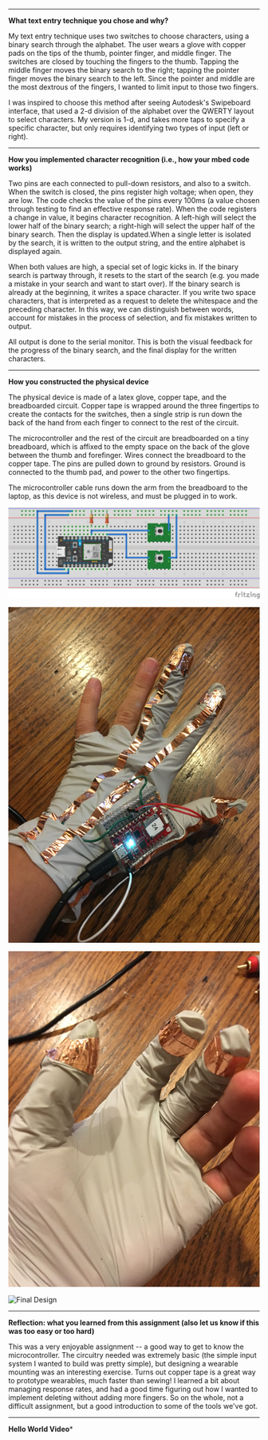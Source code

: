 -------------------------------------------------
**What text entry technique you chose and why?**

My text entry technique uses two switches to choose characters, using a binary search through the alphabet. The user wears a glove with copper pads on the tips of the thumb, pointer finger, and middle finger.  The switches are closed by touching the fingers to the thumb. Tapping the middle finger moves the binary search to the right; tapping the pointer finger moves the binary search to the left. Since the pointer and middle are the most dextrous of the fingers, I wanted to limit input to those two fingers. 

I was inspired to choose this method after seeing Autodesk's Swipeboard interface, that used a 2-d division of the alphabet over the QWERTY layout to select characters.  My version is 1-d, and takes more taps to specify a specific character, but only requires identifying two types of input (left or right).


-------------------------------------------------
**How you implemented character recognition (i.e., how your mbed code works)**

Two pins are each connected to pull-down resistors, and also to a switch.  When the switch is closed, the pins register high voltage; when open, they are low.  The code checks the value of the pins every 100ms (a value chosen through testing to find an effective response rate).  When the code registers a change in value, it begins character recognition. A left-high will select the lower half of the binary search; a right-high will select the upper half of the binary search. Then the display is updated.When a single letter is isolated by the search, it is written to the output string, and the entire alphabet is displayed again.  

When both values are high, a special set of logic kicks in.  If the binary search is partway through, it resets to the start of the search (e.g. you made a mistake in your search and want to start over).  If the binary search is already at the beginning, it writes a space character. If you write two space characters, that is interpreted as a request to delete the whitespace and the preceding character.  In this way, we can distinguish between words, account for mistakes in the process of selection, and fix mistakes written to output. 

All output is done to the serial monitor. This is both the visual feedback for the progress of the binary search, and the final display for the written characters. 

-------------------------------------------------
**How you constructed the physical device**

The physical device is made of a latex glove, copper tape, and the breadboarded circuit.  Copper tape is wrapped around the three fingertips to create the contacts for the switches, then a single strip is run down the back of the hand from each finger to connect to the rest of the circuit. 

The microcontroller and the rest of the circuit are breadboarded on a tiny breadboard, which is affixed to the empty space on the back of the glove between the thumb and forefinger. Wires connect the breadboard to the copper tape.  The pins are pulled down to ground by resistors.  Ground is connected to the thumb pad, and power to the other two fingertips. 

The microcontroller cable runs down the arm from the breadboard to the laptop, as this device is not wireless, and must be plugged in to work.  

![Circuit Diagram](glove_switch_bb.png)

![Wearing the Glove](glove_final_worn.JPG)

![Fingertip Pads](glove_final_fingerpads.JPG)

![Final Design](glove_final_top.png)


-------------------------------------------------
**Reflection: what you learned from this assignment (also let us know if this was too easy or too hard)**

This was a very enjoyable assignment -- a good way to get to know the microcontroller.  The circuitry needed was extremely basic (the simple input system I wanted to build was pretty simple), but designing a wearable mounting was an interesting exercise. Turns out copper tape is a great way to prototype wearables, much faster than sewing! I learned a bit about managing response rates, and had a good time figuring out how I wanted to implement deleting without adding more fingers.  So on the whole, not a difficult assignment, but a good introduction to some of the tools we've got.


-------------------------------------------------
**Hello World Video***


